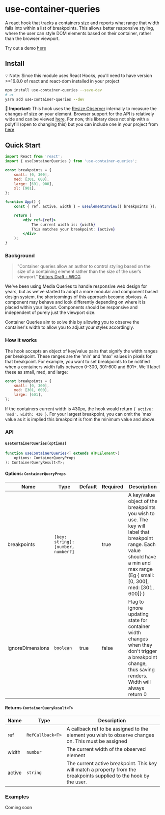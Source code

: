 # use-container-queries

A react hook that tracks a containers size and reports what range that width falls into within a list of breakpoints. This allows better responsive styling, where the user can style DOM elements based on their container, rather than the browser viewport.

Try out a demo [here](https://codesandbox.io/s/usecontainerqueries-s1l0k)

## Install

💡 Note: Since this module uses React Hooks, you'll need to have version >=16.8.0 of react and react-dom installed in your project

```sh
npm install use-container-queries --save-dev
# or
yarn add use-container-queries --dev
```

🚨 **Important**:
This hook uses the [Resize Observer](https://developer.mozilla.org/en-US/docs/Web/API/ResizeObserver) internally to measure the changes of size on your element. Browser support for the API is relatively wide and can be viewed [here](https://caniuse.com/resizeobserver). For now, this library does not ship with a polyfill (open to changing this) but you can include one in your project from [here](https://www.npmjs.com/package/resize-observer-polyfill)

## Quick Start

```jsx
import React from 'react';
import { useContainerQueries } from 'use-container-queries';

const breakpoints = {
    small: [0, 300],
    med: [301, 600],
    large: [601, 900],
    xl: [901],
};

function App() {
    const { ref, active, width } = useElementInView({ breakpoints });

    return (
        <div ref={ref}>
            The current width is: {width}
            This matches your breakpoint: {active}
        </div>
    );
}
```

### Background

> "Container queries allow an author to control styling based on the size of a containing element rather than the size of the user’s viewport."
> [Editors Draft - WICG](https://wicg.github.io/container-queries/)

We've been using Media Queries to handle responsive web design for years, but as we've started to adopt a more modular and component based design system, the shortcomings of this approach become obvious. A component may behave and look differently depending on where it is placed within your layout. Components should be responsive and independent of purely just the viewport size.

Container Queries aim to solve this by allowing you to observe the container's width to allow you to adjust your styles accordingly.

### How it works

The hook accepts an object of key/value pairs that signify the width ranges per breakpoint. These ranges are the 'min' and 'max' values in pixels for that breakpoint. For example, you want to set breakpoints to be notified when a containers width falls between 0-300, 301-600 and 601+. We'll label these as small, med, and large:

```js
const breakpoints = {
    small: [0, 300],
    med: [301, 600],
    large: [601],
};
```

If the containers current width is 430px, the hook would return `{ active: 'med', width: 430 }`. For your largest breakpoint, you can omit the 'max' value as it is implied this breakpoint is from the minimum value and above.

### API

#### `useContainerQueries(options)`

```ts
function useContainerQueries<T extends HTMLElement>(
    options: ContainerQueryProps
): ContainerQueryResult<T>;
```

#### Options: `ContainerQueryProps`

| Name             | Type                               | Default | Required | Description                                                                                                                                                                           |
| ---------------- | ---------------------------------- | ------- | -------- | ------------------------------------------------------------------------------------------------------------------------------------------------------------------------------------- |
| breakpoints      | `[key: string]: [number, number?]` |         | true     | A key/value object of the breakpoints you wish to use. The key will label that breakpoint range. Each value should have a min and max range (Eg { small: [0, 300], med: [301, 600]} ) |
| ignoreDimensions | `boolean`                          | true    | false    | Flag to ignore updating state for container width changes when they don't trigger a breakpoint change, thus saving renders. Width will always return 0                                |

#### Returns `ContainerQueryResult<T>`

| Name   | Type             | Description                                                                                                          |
| ------ | ---------------- | -------------------------------------------------------------------------------------------------------------------- |
| ref    | `RefCallback<T>` | A callback ref to be assigned to the element you wish to observe changes on. This must be assigned                   |
| width  | `number`         | The current width of the observed element                                                                            |
| active | `string`         | The current active breakpoint. This key will match a property from the breakpoints supplied to the hook by the user. |

### Examples

Coming soon

